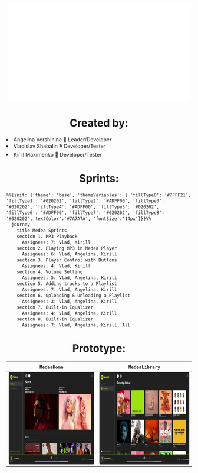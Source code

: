 
<h1 align="center"></h1> 
<p align="center"><img src="https://github.com/angversh/Medea/blob/main/Images/MedeaGif.gif?raw=true" width="495" height="260"/></p>
<h1 align="center">Created by:</h1> 
   
<li>Angelina Vershinina 💚 Leader/Developer</li>
<li>Vladislav Shabalin 🎙 Developer/Tester</li>
<li>Kirill Maximenko 💭 Developer/Tester</li>


<h1 align="center">Sprints:</h1>

```mermaid
%%{init: {'theme': 'base', 'themeVariables': { 'fillType0': '#7FFF21', 'fillType1': '#020202', 'fillType2': '#ADFF00', 'fillType3': '#020202', 'fillType4': '#ADFF00', 'fillType5': '#020202', 'fillType6': '#ADFF00', 'fillType7': '#020202', 'fillType8': '#020202','textColor':'#7A7A7A', 'fontSize':'14px'}}}%%
  journey
    title Medea Sprints
    section 1. MP3 Playback
      Assignees: 7: Vlad, Kirill 
    section 2. Playing MP3 in Medea Player
      Assignees: 6: Vlad, Angelina, Kirill 
    section 3. Player Control with Buttons
      Assignees: 4: Vlad, Kirill
    section 4. Volume Setting 
      Assignees: 5: Vlad, Angelina, Kirill 
    section 5. Adding tracks to a Playlist
      Assignees: 7: Vlad, Angelina, Kirill
    section 6. Uploading & Unloading a Playlist
      Assignees: 3: Vlad, Angelina, Kirill
    section 7. Built-in Equalizer
      Assignees: 4: Vlad, Angelina, Kirill 
    section 8. Built-in Equalizer
      Assignees: 7: Vlad, Angelina, Kirill, All 
 ```
 
<h1 align="center">Prototype:</h1>

| `MedeaHome`  | `MedeaLibrary` |
| :--: | :--: |
|<img src="https://github.com/angversh/Medea/blob/main/Images/MedeaHome.png?raw=true" width="460" height="250"/> | <img src="https://github.com/angversh/Medea/blob/main/Images/MedeaLibrary.png?raw=true" width="460" height="250"/> |   
 
